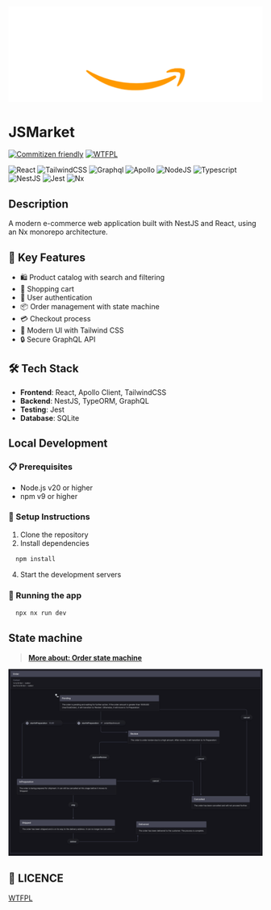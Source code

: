 ![JSMarket](./apps/web/public/logo.png)

# JSMarket

[![Commitizen friendly](https://img.shields.io/badge/commitizen-friendly-brightgreen.svg)](http://commitizen.github.io/cz-cli/)
[![WTFPL](https://img.shields.io/badge/license-WTFPL-brightgreen.svg)](http://www.wtfpl.net/about/)

![React](https://img.shields.io/badge/-React-20232a?logo=react&style=for-the-badge)
![TailwindCSS](https://img.shields.io/badge/-TailwindCSS-38B2AC?logo=tailwind-css&style=for-the-badge)
![Graphql](https://img.shields.io/badge/-Graphql-df0397?logo=graphql&style=for-the-badge)
![Apollo](https://img.shields.io/badge/-Apollo-1572B6?logo=apollo&style=for-the-badge)
![NodeJS](https://img.shields.io/badge/-Node.js-20232a?logo=node.js&style=for-the-badge)
![Typescript](https://img.shields.io/badge/-Typescript-1572B6?logo=typescript&style=for-the-badge)
![NestJS](https://img.shields.io/badge/-NestJS-ea2845?logo=nestjs&style=for-the-badge)
![Jest](https://img.shields.io/badge/-Jest-C21325?logo=jest&style=for-the-badge)
![Nx](https://img.shields.io/badge/-Nx-000000?logo=nx&style=for-the-badge)

## Description
A modern e-commerce web application built with NestJS and React, using an Nx monorepo architecture.

## 🚀 Key Features
- 🛍️ Product catalog with search and filtering
- 🛒 Shopping cart
- 👤 User authentication
- 📦 Order management with state machine
- 💳 Checkout process
- 🎨 Modern UI with Tailwind CSS
- 🔒 Secure GraphQL API

## 🛠️ Tech Stack
- **Frontend**: React, Apollo Client, TailwindCSS
- **Backend**: NestJS, TypeORM, GraphQL
- **Testing**: Jest
- **Database**: SQLite

## Local Development

### 📋 Prerequisites
- Node.js v20 or higher
- npm v9 or higher

### 🔧 Setup Instructions

1. Clone the repository
2. Install dependencies
```bash
  npm install
```
4. Start the development servers

### 🚀 Running the app

```bash
  npx nx run dev
```

## State machine

>**[More about: Order state machine](./libs/state-machines/src/lib/order/order-machine.ts)**

![Order State Machine](./apps/web/public/state.png)



## 👻 LICENCE

[WTFPL](http://www.wtfpl.net/about/)



